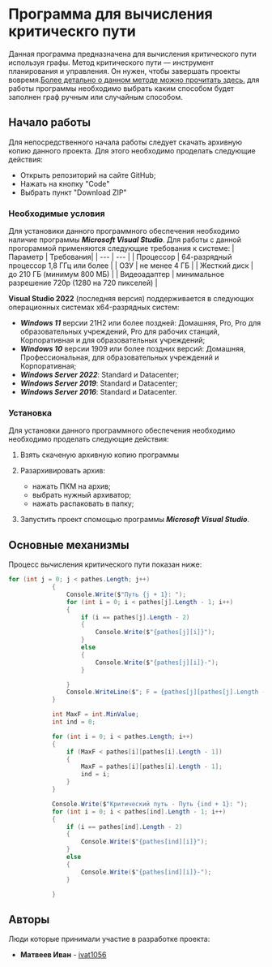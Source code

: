 # Программа для вычисления критическго пути
Данная программа предназначена для вычисления критического пути используя графы. Метод критического пути — инструмент планирования и управления. Он нужен, чтобы завершать проекты вовремя.[Более детально о данном методе можно прочитать здесь.](https://studfile.net/preview/5006284/page:22/) для работы программы необходимо выбрать каким способом будет заполнен граф ручным или случайным способом. 
## Начало работы
Для непосредственного начала работы следует скачать архивную копию данного проекта. Для этого необходимо проделать следующие действия:
+ Открыть репозиторий на сайте GitHub;
+ Нажать на кнопку "Code"
+ Выбрать пункт "Download ZIP"

### Необходимые условия
Для установики данного программного обеспечения необходимо наличие программы ***Microsoft Visual Studio***.
Для работы с данной прогораммой применяются следующие требования к системе:
| Параметр | Требования|
| --- | --- |
| Процессор | 64-разрядный процессор 1,8 ГГц или более |
| ОЗУ | не менее 4 ГБ |
| Жесткий диск | до 210 ГБ (минимум 800 МБ) |
| Видеоадаптер | минимальное разрешение 720p (1280 на 720 пикселей) |

**Visual Studio 2022** (последняя версия) поддерживается в следующих операционных системах x64-разрядных систем:
+ ***Windows 11*** версии 21H2 или более поздней: Домашняя, Pro, Pro для образовательных учреждений, Pro для рабочих станций, Корпоративная и для образовательных учреждений;
+ ***Windows 10*** версии 1909 или более поздних версий: Домашняя, Профессиональная, для образовательных учреждений и Корпоративная;
+ ***Windows Server 2022***: Standard и Datacenter;
+ ***Windows Server 2019***: Standard и Datacenter;
+ ***Windows Server 2016***: Standard и Datacenter.
### Установка
Для установки данного программного обеспечения необходимо необходимо проделать следующие действия:
1. Взять скаченую архивную копию программы
2. Разархивировать архив:
   + нажать ПКМ на архив;
   + выбрать нужный архиватор;
   + нажать распаковать в папку;

3. Запустить проект спомощью программы ***Microsoft Visual Studio***.

## Основные механизмы
Процесс вычисления критического пути показан ниже:

````C#
for (int j = 0; j < pathes.Length; j++) 
            {
                Console.Write($"Путь {j + 1}: ");
                for (int i = 0; i < pathes[j].Length - 1; i++)
                {
                    if (i == pathes[j].Length - 2)
                    {
                        Console.Write($"{pathes[j][i]}");
                    }
                    else
                    {
                        Console.Write($"{pathes[j][i]}-");
                    }

                }
                Console.WriteLine($"; F = {pathes[j][pathes[j].Length - 1]}");
            }

            int MaxF = int.MinValue;
            int ind = 0;

            for (int i = 0; i < pathes.Length; i++)
            {
                if (MaxF < pathes[i][pathes[i].Length - 1])
                {
                    MaxF = pathes[i][pathes[i].Length - 1];
                    ind = i;
                }
            }

            Console.Write($"Критический путь - Путь {ind + 1}: "); 
            for (int i = 0; i < pathes[ind].Length - 1; i++)
            {
                if (i == pathes[ind].Length - 2)
                {
                    Console.Write($"{pathes[ind][i]}");
                }
                else
                {
                    Console.Write($"{pathes[ind][i]}-");
                }

            }
````
## Авторы
Люди которые принимали участие в разработке проекта:
* **Матвеев Иван** - [ivat1056](https://github.com/ivat1056)